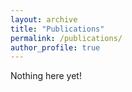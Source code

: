 ```yaml
---
layout: archive
title: "Publications"
permalink: /publications/
author_profile: true
---
```


Nothing here yet!

